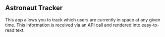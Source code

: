 ## Astronaut Tracker

This app allows you to track which users are currently in space at any given time. This information is received via an API call and rendered into easy-to-read text.
